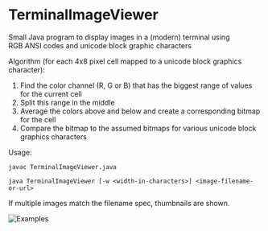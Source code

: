 # TerminalImageViewer

Small Java program to display images in a (modern) terminal using RGB ANSI codes and unicode block graphic characters

Algorithm (for each 4x8 pixel cell mapped to a unicode block graphics character):

1. Find the color channel (R, G or B) that has the biggest range of values for the current cell
2. Split this range in the middle 
3. Average the colors above and below and create a corresponding bitmap for the cell
3. Compare the bitmap to the assumed bitmaps for various unicode block graphics characters


Usage:

```
javac TerminalImageViewer.java

java TerminalImageViewer [-w <width-in-characters>] <image-filename-or-url>

```

If multiple images match the filename spec, thumbnails are shown.

![Examples](http://i.imgur.com/8UyGjg8.png)

